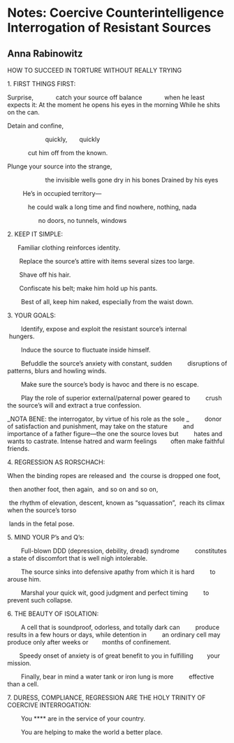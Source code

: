 # Notes: Coercive Counterintelligence Interrogation of Resistant Sources
## Anna Rabinowitz
HOW TO SUCCEED IN TORTURE
WITHOUT REALLY TRYING

1\. FIRST THINGS FIRST:

Surprise,
            catch your source off balance
            when he least expects it:
At the moment he opens his eyes in the morning
While he shits on the can.

Detain and confine,

                      quickly,
      quickly

            ​cut him off from the known.

Plunge your source into the strange,

                      the invisible wells gone dry in his bones
Drained by his eyes

         He’s in occupied territory—

            he could walk a long time and find nowhere, nothing, nada

                  no doors, no tunnels, windows

2\. KEEP IT SIMPLE:

      Familiar clothing reinforces identity.

       Replace the source’s attire with items several sizes too large.

       Shave off his hair.

       Confiscate his belt; make him hold up his pants.

        Best of all, keep him naked, especially from the waist down.

3\. YOUR GOALS:

        Identify, expose and exploit the resistant source’s internal
           hungers.

        Induce the source to fluctuate inside himself.

        Befuddle the source’s anxiety with constant, sudden
        disruptions of patterns, blurs and howling winds.

        Make sure the source’s body is havoc and there is no escape.

        Play the role of superior external/paternal power geared to
        crush the source’s will and extract a true confession.

 _NOTA BENE: the interrogator, by virtue of his role as the sole
_
        donor of satisfaction and punishment, may take on the stature
        and importance of a father figure—the one the source loves but
        hates and wants to castrate. Intense hatred and warm feelings
       often make faithful friends.

4\. REGRESSION AS RORSCHACH:

When the binding ropes are released and
 the course is dropped one foot,

 then another foot, then again,
 and so on and so on,

 the rhythm of elevation, descent, known as “squassation”,
 reach its climax when the source’s torso

 lands in the fetal pose.

5\. MIND YOUR P’s and Q’s:

        Full-blown DDD (depression, debility, dread) syndrome
        constitutes a state of discomfort that is well nigh intolerable.

        The source sinks into defensive apathy from which it is hard
        to arouse him.

        Marshal your quick wit, good judgment and perfect timing
        to prevent such collapse.

6\. THE BEAUTY OF ISOLATION:

        A cell that is soundproof, odorless, and totally dark can
        produce results in a few hours or days, while detention in
        an ordinary cell may produce only after weeks or
       months of confinement.

       Speedy onset of anxiety is of great benefit to you in fulfilling
       your mission.

        Finally, bear in mind a water tank or iron lung is more
        effective than a cell.

7\. DURESS, COMPLIANCE, REGRESSION
ARE THE HOLY TRINITY OF COERCIVE
INTERROGATION:

        You **** are in the service of your country.

        You are helping to make the world a better place.